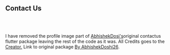 <h2><b>Contact Us</b></h2>
<br><br>
<p>I have removed the profile image part of  <a href="https://github.com/AbhishekDoshi26">AbhishekDosi's</a>original contactus flutter package leaving the rest of the code as it was.
All Credits goes to the <a href="https://github.com/AbhishekDoshi26">Creator.</a> 
Link to original package <a href="https://github.com/AbhishekDoshi26/contactus"> By AbhishekDoshi26</a>. 
</p>

<br><br>



